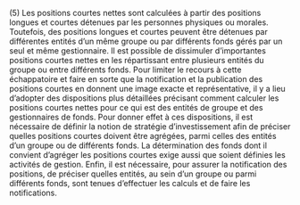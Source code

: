 (5) Les positions courtes nettes sont calculées à partir des positions longues et courtes détenues par les personnes physiques ou morales. Toutefois, des positions longues et courtes peuvent être détenues par différentes entités d’un même groupe ou par différents fonds gérés par un seul et même gestionnaire. Il est possible de dissimuler d’importantes positions courtes nettes en les répartissant entre plusieurs entités du groupe ou entre différents fonds. Pour limiter le recours à cette échappatoire et faire en sorte que la notification et la publication des positions courtes en donnent une image exacte et représentative, il y a lieu d’adopter des dispositions plus détaillées précisant comment calculer les positions courtes nettes pour ce qui est des entités de groupe et des gestionnaires de fonds. Pour donner effet à ces dispositions, il est nécessaire de définir la notion de stratégie d’investissement afin de préciser quelles positions courtes doivent être agrégées, parmi celles des entités d’un groupe ou de différents fonds. La détermination des fonds dont il convient d’agréger les positions courtes exige aussi que soient définies les activités de gestion. Enfin, il est nécessaire, pour assurer la notification des positions, de préciser quelles entités, au sein d’un groupe ou parmi différents fonds, sont tenues d’effectuer les calculs et de faire les notifications.